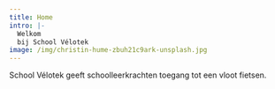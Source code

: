 ```yaml
---
title: Home
intro: |-
  Welkom
  bij School Vélotek
image: /img/christin-hume-zbuh21c9ark-unsplash.jpg
---
```

School Vélotek geeft schoolleerkrachten toegang tot een vloot fietsen.